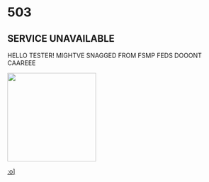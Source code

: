    <h1>503</h1>
     </body>
    <h2>SERVICE UNAVAILABLE</h2>
    <p>HELLO TESTER! MIGHTVE SNAGGED FROM FSMP FEDS DOOONT CAAREEE
    </p>
   <img src="fuckasslogo.png" width="200">
   <p class="hide"><a href="https://qsmpfederation.github.io/ARCHIVE"> :o]</a></p>
  </body>
</html>
